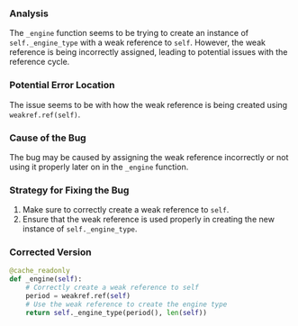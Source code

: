 ### Analysis
The `_engine` function seems to be trying to create an instance of `self._engine_type` with a weak reference to `self`. However, the weak reference is being incorrectly assigned, leading to potential issues with the reference cycle.

### Potential Error Location
The issue seems to be with how the weak reference is being created using `weakref.ref(self)`. 

### Cause of the Bug
The bug may be caused by assigning the weak reference incorrectly or not using it properly later on in the `_engine` function.

### Strategy for Fixing the Bug
1. Make sure to correctly create a weak reference to `self`.
2. Ensure that the weak reference is used properly in creating the new instance of `self._engine_type`.

### Corrected Version
```python
@cache_readonly
def _engine(self):
    # Correctly create a weak reference to self
    period = weakref.ref(self)
    # Use the weak reference to create the engine type
    return self._engine_type(period(), len(self))
```